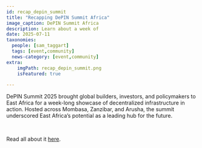 ```yaml
---
id: recap_depin_summit
title: "Recapping DePIN Summit Africa"
image_caption: DePIN Summit Africa
description: Learn about a week of 
date: 2025-07-11
taxonomies:
  people: [sam_taggart]
  tags: [event,community]
  news-category: [event,community]
extra:
    imgPath: recap_depin_summit.png
    isFeatured: true
    
---
```


DePIN Summit 2025 brought global builders, investors, and policymakers to East Africa for a week-long showcase of decentralized infrastructure in action. Hosted across Mombasa, Zanzibar, and Arusha, the summit underscored East Africa’s potential as a leading hub for the future.

<br/>

Read all about it [here](/blog/depin_summit_recap).